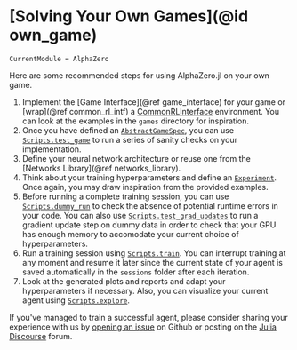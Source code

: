 # [Solving Your Own Games](@id own_game)

```@meta
CurrentModule = AlphaZero
```

Here are some recommended steps for using AlphaZero.jl on your own game.

1. Implement the [Game Interface](@ref game_interface) for your game or
   [wrap](@ref common_rl_intf) a
   [CommonRLInterface](https://github.com/JuliaReinforcementLearning/CommonRLInterface.jl)
   environment. You can look at the examples in the `games` directory for inspiration.
2. Once you have defined an [`AbstractGameSpec`](@ref), you can use [`Scripts.test_game`](@ref)
   to run a series of sanity checks on your implementation.
3. Define your neural network architecture or reuse
   one from the [Networks Library](@ref networks_library).
4. Think about your training hyperparameters and define an
   [`Experiment`](@ref). Once again, you may draw inspiration from the provided examples.
5. Before running a complete training session, you can use
   [`Scripts.dummy_run`](@ref) to check the absence of potential runtime errors in your
   code. You can also use [`Scripts.test_grad_updates`](@ref) to run a gradient update
   step on dummy data in order to check that your GPU has enough
   memory to accomodate your current choice of hyperparameters.
6. Run a training session using [`Scripts.train`](@ref). You can interrupt training at any
   moment and resume it later since the current state of your agent is saved automatically
   in the `sessions` folder after each iteration.
7. Look at the generated plots and reports and adapt your hyperparameters if necessary.
   Also, you can visualize your current agent using [`Scripts.explore`](@ref).

If you've managed to train a successful agent, please consider sharing your experience
with us by [opening an issue](https://github.com/jonathan-laurent/AlphaZero.jl/issues) on
Github or posting on the [Julia Discourse](https://discourse.julialang.org/) forum.